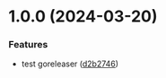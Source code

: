 # 1.0.0 (2024-03-20)


### Features

* test goreleaser ([d2b2746](https://github.com/mikesmithgh/test/commit/d2b2746c57a3f0e6e4c7ce50a7a8efca629fc96c))
